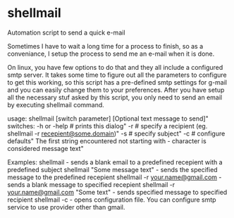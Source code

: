 # shellmail
Automation script to send a quick e-mail

Sometimes I have to wait a long time for a process to finish, so as a conveniance, 
I setup the process to send me an e-mail when it is done.

On linux, you have few options to do that and they all include a configured smtp server.
It takes some time to figure out all the parameters to configure to get this working, 
so this script has a pre-defined smtp settings for g-mail and you can easily change them 
to your preferences. After you have setup all the necessary stuf asked by this script, 
you only need to send an email by executing shellmail command. 

usage:
	shellmail [switch parameter] [Optional text message to send]"
switches:
	-h or -help	# prints this dialog"
	-r		# specify a recipient (eg. shellmail -r recepient@some.domain)"
	-s		# specify subject"
	-c		# configure defaults"
	The first string encountered not starting with - character is considered message text"
	
Examples: 
	shellmail										- sends a blank email to a predefined recepient with a predefined subject
	shellmail "Some message text"					- sends the specified message to the predefined recepient
	shellmail -r your.name@gmail.com				- sends a blank message to specified recepient
	shellmail -r your.name@gmail.com "Some text" 	- sends specified message to specified recipient
	shellmail -c									- opens configuration file. You can configure smtp service to use provider other than gmail. 

	
	
